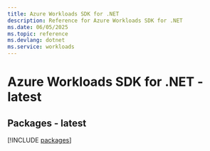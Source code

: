 ```yaml
---
title: Azure Workloads SDK for .NET
description: Reference for Azure Workloads SDK for .NET
ms.date: 06/05/2025
ms.topic: reference
ms.devlang: dotnet
ms.service: workloads
---
```

# Azure Workloads SDK for .NET - latest
## Packages - latest
[!INCLUDE [packages](workloads-index.md)]